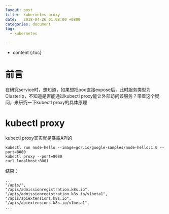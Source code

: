 ```yaml
---
layout: post
title:  kubernetes proxy
date:   2018-04-26 01:08:00 +0800
categories: document
tag:
  - kubernetes

---
```

* content
{:toc}



# 前言
在研究service时，想知道，如果想把pod直接expose后，此时服务类型为ClusterIp，不知道是否能通过kubectl proxy能让外部访问该服务？带着这个疑问，来研究一下kubectl proxy的具体原理



# kubectl proxy
kubectl proxy其实就是暴露API的
```
kubectl run node-hello --image=gcr.io/google-samples/node-hello:1.0 --port=8080
kubectl proxy --port=8080
curl localhost:8001
```
结果：
```
...
"/apis/",
"/apis/admissionregistration.k8s.io",
"/apis/admissionregistration.k8s.io/v1beta1",
"/apis/apiextensions.k8s.io",
"/apis/apiextensions.k8s.io/v1beta1",
...
```
